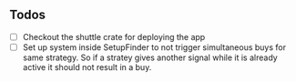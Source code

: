 ## Todos
- [ ] Checkout the shuttle crate for deploying the app
- [ ] Set up system inside SetupFinder to not trigger simultaneous buys for same strategy. So if a stratey gives another signal while it is already active it should not result in a buy. 
